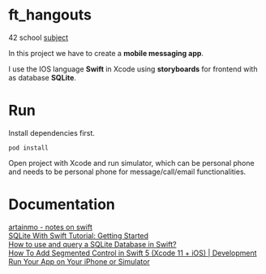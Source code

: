 # ft_hangouts
42 school [subject](https://cdn.intra.42.fr/pdf/pdf/60916/en.subject.pdf)

In this project we have to create a **mobile messaging app**. 

I use the IOS language **Swift** in Xcode using **storyboards** for frontend with as database **SQLite**.

# Run
Install dependencies first.
```
pod install
```
Open project with Xcode and run simulator, which can be personal phone and needs to be personal phone for message/call/email functionalities.

# Documentation
[artainmo - notes on swift](https://github.com/artainmo/WebDevelopment/blob/main/mobile/swift/README.md)<br>
[SQLite With Swift Tutorial: Getting Started](https://www.kodeco.com/6620276-sqlite-with-swift-tutorial-getting-started)<br>
[How to use and query a SQLite Database in Swift?](https://www.youtube.com/watch?v=v_qLPnRBvBA)<br>
[How To Add Segmented Control in Swift 5 (Xcode 11 + iOS) | Development](https://www.youtube.com/watch?v=P0JsbjbzG9A)<br>
[Run Your App on Your iPhone or Simulator](https://www.youtube.com/watch?v=Fo1A36RsoCI)


